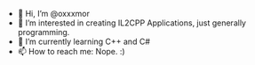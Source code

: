 - 👋 Hi, I’m @oxxxmor
- 👀 I’m interested in creating IL2CPP Applications, just generally programming.
- 🌱 I’m currently learning C++ and C#
- 📫 How to reach me: Nope. :)

